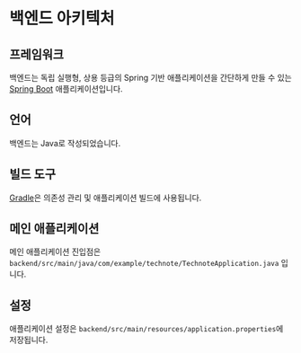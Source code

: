 # 백엔드 아키텍처

## 프레임워크

백엔드는 독립 실행형, 상용 등급의 Spring 기반 애플리케이션을 간단하게 만들 수 있는 [Spring Boot](https.spring.io/projects/spring-boot) 애플리케이션입니다.

## 언어

백엔드는 Java로 작성되었습니다.

## 빌드 도구

[Gradle](https.gradle.org)은 의존성 관리 및 애플리케이션 빌드에 사용됩니다.

## 메인 애플리케이션

메인 애플리케이션 진입점은 `backend/src/main/java/com/example/technote/TechnoteApplication.java` 입니다.

## 설정

애플리케이션 설정은 `backend/src/main/resources/application.properties`에 저장됩니다.